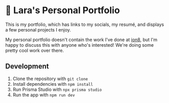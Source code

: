 # 🌟 Lara's Personal Portfolio

This is my portfolio, which has links to my socials, my 
resumé, and displays a few personal projects I enjoy.

My personal portfolio doesn't contain the work I've done at 
[ion8](https://ion8.net), but I'm happy to discuss this with 
anyone who's interested! We're doing some pretty cool work 
over there.

## Development

1. Clone the repository with `git clone`
2. Install dependencies with `npm install`
3. Run Prisma Studio with `npx prisma studio`
4. Run the app with `npm run dev`

